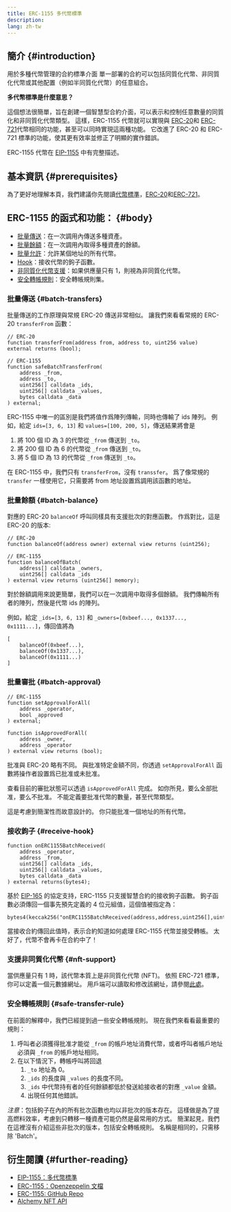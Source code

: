 ```yaml
---
title: ERC-1155 多代幣標準
description:
lang: zh-tw
---
```


## 簡介 {#introduction}

用於多種代幣管理的合約標準介面 單一部署的合約可以包括同質化代幣、非同質化代幣或其他配置（例如半同質化代幣）的任意組合。

**多代幣標準是什麼意思？**

這個想法很簡單，旨在創建一個智慧型合約介面，可以表示和控制任意數量的同質化和非同質化代幣類型。 這樣，ERC-1155 代幣就可以實現與 [ERC-20](/developers/docs/standards/tokens/erc-20/)和 [ERC-721](/developers/docs/standards/tokens/erc-721/)代幣相同的功能，甚至可以同時實現這兩種功能。 它改進了 ERC-20 和 ERC-721 標準的功能，使其更有效率並修正了明顯的實作錯誤。

ERC-1155 代幣在 [EIP-1155](https://eips.ethereum.org/EIPS/eip-1155) 中有完整描述。

## 基本資訊 {#prerequisites}

為了更好地理解本頁，我們建議你先閱讀[代幣標準](/developers/docs/standards/tokens/)，[ERC-20](/developers/docs/standards/tokens/erc-20/)和[ERC-721](/developers/docs/standards/tokens/erc-721/)。

## ERC-1155 的函式和功能： {#body}

- [批量傳送](#batch_transfers)：在一次調用內傳送多種資產。
- [批量餘額](#batch_balance)：在一次調用內取得多種資產的餘額。
- [批量允許](#batch_approval)：允許某個地址的所有代幣。
- [Hook](#receive_hook)：接收代幣的鉤子函數。
- [非同質化代幣支援](#nft_support)：如果供應量只有 1，則視為非同質化代幣。
- [安全轉帳規則](#safe_transfer_rule)：安全轉帳規則集。

### 批量傳送 {#batch-transfers}

批量傳送的工作原理與常規 ERC-20 傳送非常相似。 讓我們來看看常規的 ERC-20 `transferFrom` 函數：

```solidity
// ERC-20
function transferFrom(address from, address to, uint256 value) external returns (bool);

// ERC-1155
function safeBatchTransferFrom(
    address _from,
    address _to,
    uint256[] calldata _ids,
    uint256[] calldata _values,
    bytes calldata _data
) external;
```

ERC-1155 中唯一的區別是我們將值作爲陣列傳輸，同時也傳輸了 ids 陣列。 例如，給定 `ids=[3, 6, 13]` 和 `values=[100, 200, 5]`，傳送結果將會是

1. 將 100 個 ID 為 3 的代幣從 `_from` 傳送到 `_to`。
2. 將 200 個 ID 為 6 的代幣從 `_from` 傳送到 `_to`。
3. 將 5 個 ID 為 13 的代幣從 `_from` 傳送到 `_to`。

在 ERC-1155 中，我們只有 `transferFrom`，沒有 `transsfer`。 爲了像常規的 `transfer` 一樣使用它，只需要將 from 地址設置爲調用該函數的地址。

### 批量餘額 {#batch-balance}

對應的 ERC-20 `balanceOf` 呼叫同樣具有支援批次的對應函數。 作爲對比，這是 ERC-20 的版本:

```solidity
// ERC-20
function balanceOf(address owner) external view returns (uint256);

// ERC-1155
function balanceOfBatch(
    address[] calldata _owners,
    uint256[] calldata _ids
) external view returns (uint256[] memory);
```

對於餘額調用來說更簡單，我們可以在一次調用中取得多個餘額。 我們傳輸所有者的陣列，然後是代幣 ids 的陣列。

例如，給定 `_ids=[3, 6, 13]` 和 `_owners=[0xbeef..., 0x1337..., 0x1111...]`，傳回值將為

```solidity
[
    balanceOf(0xbeef...),
    balanceOf(0x1337...),
    balanceOf(0x1111...)
]
```

### 批量審批 {#batch-approval}

```solidity
// ERC-1155
function setApprovalForAll(
    address _operator,
    bool _approved
) external;

function isApprovedForAll(
    address _owner,
    address _operator
) external view returns (bool);
```

批准與 ERC-20 略有不同。 與批准特定金額不同，你透過 `setApprovalForAll` 函數將操作者設置爲已批准或未批准。

查看目前的審批狀態可以透過 `isApprovedForAll` 完成。 如你所見，要么全部批准，要么不批准。 不能定義要批准代幣的數量，甚至代幣類型。

這是考慮到簡潔性而故意設計的。 你只能批准一個地址的所有代幣。

### 接收鉤子 {#receive-hook}

```solidity
function onERC1155BatchReceived(
    address _operator,
    address _from,
    uint256[] calldata _ids,
    uint256[] calldata _values,
    bytes calldata _data
) external returns(bytes4);
```

基於 [EIP-165](https://eips.ethereum.org/EIPS/eip-165) 的協定支持，ERC-1155 只支援智慧合約的接收鉤子函數。 鉤子函數必須傳回一個事先預先定義的 4 位元組值，這個值被指定為：

```solidity
bytes4(keccak256("onERC1155BatchReceived(address,address,uint256[],uint256[],bytes)"))
```

當接收合約傳回此值時，表示合約知道如何處理 ERC-1155 代幣並接受轉帳。 太好了，代幣不會再卡在合約中了！

### 支援非同質化代幣 {#nft-support}

當供應量只有 1 時，該代幣本質上是非同質化代幣 (NFT)。 依照 ERC-721 標準，你可以定義一個元數據網址。 用戶端可以讀取和修改該網址，請參閱[此處](https://eips.ethereum.org/EIPS/eip-1155#metadata)。

### 安全轉帳規則 {#safe-transfer-rule}

在前面的解釋中，我們已經提到過一些安全轉帳規則。 現在我們來看看最重要的規則：

1. 呼叫者必須獲得批准才能從 `_from` 的帳戶地址消費代幣，或者呼叫者帳戶地址必須與 `_from` 的帳戶地址相同。
2. 在以下情況下，轉帳呼叫將回退
   1. `_to` 地址為 0。
   2. `_ids` 的長度與 `_values` 的長度不同。
   3. `_ids` 中代幣持有者的任何餘額都低於發送給接收者的對應 `_value` 金額。
   4. 出現任何其他錯誤。

_注意_：包括鉤子在內的所有批次函數也均以非批次的版本存在。 這樣做是為了提高燃料效率，考慮到只轉移一種資產可能仍然是最常用的方式。 簡潔起見，我們在這裡沒有介紹這些非批次的版本，包括安全轉帳規則。 名稱是相同的，只需移除 'Batch'。

## 衍生閱讀 {#further-reading}

- [EIP-1155：多代幣標準](https://eips.ethereum.org/EIPS/eip-1155)
- [ERC-1155：Openzeppelin 文檔](https://docs.openzeppelin.com/contracts/3.x/erc1155)
- [ERC-1155: GitHub Repo](https://github.com/enjin/erc-1155)
- [Alchemy NFT API](https://docs.alchemy.com/alchemy/enhanced-apis/nft-api)
